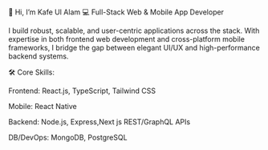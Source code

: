 
👋 Hi, I’m Kafe Ul Alam
💻 Full-Stack Web & Mobile App Developer

I build robust, scalable, and user-centric applications across the stack. With expertise in both frontend web development and cross-platform mobile frameworks, I bridge the gap between elegant UI/UX and high-performance backend systems.

🛠 Core Skills:

Frontend: React.js, TypeScript, Tailwind CSS

Mobile: React Native

Backend: Node.js, Express,Next js REST/GraphQL APIs

DB/DevOps: MongoDB, PostgreSQL
